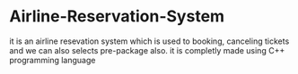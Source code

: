 # Airline-Reservation-System
it is an airline resevation system which is used to booking, canceling tickets and we can also selects pre-package also. it is completly made using C++ programming language
